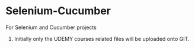 # Selenium-Cucumber

For Selenium and Cucumber projects

1. Initially only the UDEMY courses related files will be uploaded onto GIT.

